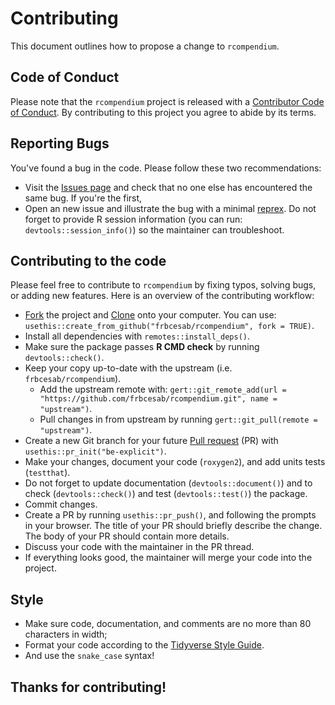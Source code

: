 # Contributing

This document outlines how to propose a change to `rcompendium`.



## Code of Conduct

Please note that the `rcompendium` project is released with a 
[Contributor Code of Conduct](https://frbcesab.github.io/rcompendium/CODE_OF_CONDUCT.html). 
By contributing to this project you agree to abide by its terms.



## Reporting Bugs

You've found a bug in the code. Please follow these two recommendations:

* Visit the [Issues page](https://github.com/frbcesab/rcompendium/issues) and 
check that no one else has encountered the same bug. If you're the first,
* Open an new issue and illustrate the bug with a minimal 
[reprex](https://www.tidyverse.org/help/#reprex). Do not forget to provide R 
session information (you can run: `devtools::session_info()`) so the maintainer 
can troubleshoot.



## Contributing to the code

Please feel free to contribute to `rcompendium` by fixing typos, solving bugs, 
or adding new features. Here is an overview of the contributing workflow:

* [Fork](https://docs.github.com/en/github/getting-started-with-github/fork-a-repo) 
the project and 
[Clone](https://docs.github.com/en/github/creating-cloning-and-archiving-repositories/cloning-a-repository) 
onto your computer. You can use:  
`usethis::create_from_github("frbcesab/rcompendium", fork = TRUE)`.
* Install all dependencies with `remotes::install_deps()`.
* Make sure the package passes **R CMD check** by running `devtools::check()`. 
* Keep your copy up-to-date with the upstream (i.e. `frbcesab/rcompendium`).
  * Add the upstream remote with:
  `gert::git_remote_add(url = "https://github.com/frbcesab/rcompendium.git", name = "upstream")`.
  * Pull changes in from upstream by running `gert::git_pull(remote = "upstream")`.
* Create a new Git branch for your future 
[Pull request](https://docs.github.com/en/github/collaborating-with-issues-and-pull-requests/creating-a-pull-request) 
(PR) with `usethis::pr_init("be-explicit")`.
* Make your changes, document your code (`roxygen2`), and add units tests (`testthat`).
* Do not forget to update documentation (`devtools::document()`) and to check 
(`devtools::check()`) and test (`devtools::test()`) the package.
* Commit changes.
* Create a PR by running `usethis::pr_push()`, and following the prompts in your 
browser. The title of your PR should briefly describe the change. The body of 
your PR should contain more details.
* Discuss your code with the maintainer in the PR thread.
* If everything looks good, the maintainer will merge your code into the project.


## Style

* Make sure code, documentation, and comments are no more than 80 characters in 
width;
* Format your code according to the 
[Tidyverse Style Guide](https://style.tidyverse.org).
* And use the `snake_case` syntax!



## Thanks for contributing!